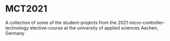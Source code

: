 # MCT2021
A collection of some of the student-projects from the 2021 micro-controller-technology elective-course at the university of applied sciences Aachen, Germany
